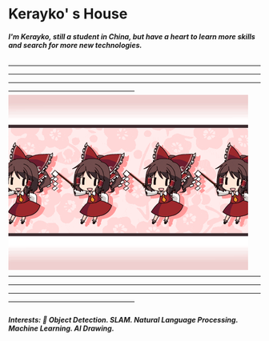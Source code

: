 # Kerayko' s House
##### I'm Kerayko, still a student in China, but have a heart to learn more skills and search for more new technologies.
——————————————————————————————————————————————————————————————————————————————————————————————————————————————————————————————
          ![](https://github.com/Kerayko/Introduction/blob/main/giphy%20(1).gif) 
——————————————————————————————————————————————————————————————————————————————————————————————————————————————————————————————
##### Interests: :name_badge: Object Detection. SLAM. Natural Language Processing. Machine Learning. AI Drawing.
